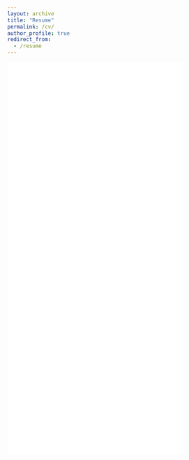 ```yaml
---
layout: archive
title: "Resume"
permalink: /cv/
author_profile: true
redirect_from:
  - /resume
---
```


<iframe src="/files/IITB_intern_resume.pdf" width="80%" height="900px" style="border: none;"></iframe>